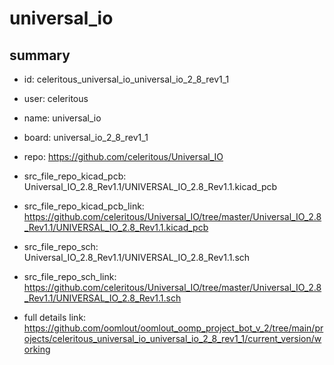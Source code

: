 # universal_io
 
## summary 
* id: celeritous_universal_io_universal_io_2_8_rev1_1
* user: celeritous
* name: universal_io
* board: universal_io_2_8_rev1_1
* repo: https://github.com/celeritous/Universal_IO
* src_file_repo_kicad_pcb: Universal_IO_2.8_Rev1.1/UNIVERSAL_IO_2.8_Rev1.1.kicad_pcb
* src_file_repo_kicad_pcb_link: https://github.com/celeritous/Universal_IO/tree/master/Universal_IO_2.8_Rev1.1/UNIVERSAL_IO_2.8_Rev1.1.kicad_pcb


* src_file_repo_sch: Universal_IO_2.8_Rev1.1/UNIVERSAL_IO_2.8_Rev1.1.sch
* src_file_repo_sch_link: https://github.com/celeritous/Universal_IO/tree/master/Universal_IO_2.8_Rev1.1/UNIVERSAL_IO_2.8_Rev1.1.sch
* full details link: https://github.com/oomlout/oomlout_oomp_project_bot_v_2/tree/main/projects/celeritous_universal_io_universal_io_2_8_rev1_1/current_version/working  






